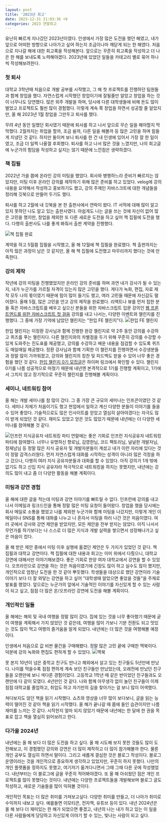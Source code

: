 ```yaml
---
layout: post
title: '2023년 회고'
date: 2023-12-31 21:03:36 +9
categories: 2023 연말회고
---
```


유난히 빠르게 지나갔던 2023년이였다. 인생에서 가장 많은 도전을 했던 해였고, 내가 앞으로 어떠한 방향으로 나아가고 싶어 하는지 조금이나마 깨닫게 되는 한 해였다. 처음으로 지나갈 해에 대한 회고록을 작성해본다. 앞으로는 꾸준히 회고록을 작성하고 더 나은 한 해를 보내도록 노력해야겠다. 2023년에 있었던 일들을 카테고리 별로 묶어 하나씩 작성해보려한다.

### 첫 퇴사

대학교 3학년때 처음으로 개발 공부를 시작했고, 그 해 첫 프로젝트를 진행하던 팀원들과 함께 창업을 했다. 자연스럽게 시작했던 창업이기에 잘될줄만 알았고 창업을 하는 것이 너무나도 당연했다. 많은 외주 개발을 하며, 당시에 다른 대학생들에 비해 돈도 많이 벌었고 프로젝트도 훨씬 많이 경험했다. 이렇게 계속 쭉 창업을 하면서 성공할 줄 알았지만, 올 해 2023년 1월 창업을 그만두고 퇴사를 했다.

무려 4년 동안 일했던 회사였기 때문에 퇴사를 하고 나서 앞으로 무슨 일을 해야할지 막막했다. 2월까지는 취업을 할까, 조금 쉴까, 다른 일을 해볼까 등 많은 고민을 하며 힘들게 지냈던 것 같다. 하지만 돌이켜 보니 퇴사를 한 건 내 인생에 있어서 가장 잘 한 일이였고, 조금 더 일찍 나올껄 후회했다. 퇴사를 하고 나서 많은 것을 느꼈지만, 나의 회고글에 누군가의 험담을 작성하고 싶지는 않기 때문에 느낀점은 생략하겠다.

### 책 집필

2022년 가을 쯤에 온라인 강의 미팅을 했었다. 회사와 병행하느라 준비가 빠르지는 않았지만, 미팅 이후 온라인 강의를 제작하기 위해 많은 준비를 하고 있었다. velog에 강의 내용을 요약해서 작성하고 홍보하기도 했고, 강의 주제인 자바스크트에 대한 개념들을 정리해 깃북으로 만들어 두기도 했다.

퇴사를 하고 2월에 내 깃북을 본 한 출판사에서 연락이 왔다. IT 서적에 대해 많이 알고 있지 못하던 나도 알고 있는 출판사였다. 아쉽게도 나는 글을 쓰는 것에 자신이 없어 많은 고민을 했지만, 창업을 제외한 또 다른 새로운 도전을 하고 싶어 책 집필에 도전을 했다. 다행히 출판사도 나를 좋게 봐줘서 출판 계약을 진행했다.

![책 집필 완료](https://github.com/hbin12212/hbin12212.github.io/assets/52522662/abd4145e-510e-45c1-8786-fbdb827a8cd2)

계약을 하고 5월쯤 집필을 시작했고, 올 해 12월에 책 집필을 완료했다. 책 출판까지는 아직 많은 과정이 남은 것 같지만, 올 해 책 집필에 도전했고 마무리까지 했다는 것에 만족한다.

### 강의 제작

작년에 강의 미팅을 진행했었지만 온라인 강의 준비를 하며 과연 내가 강사가 될 수 있는지, 내가 누군가를 가르칠 자격이 있는지 많은 고민을 했다. 게다가 녹화, 편집, 자료 제작 모두 나의 몫이였기 때문에 힘이 많이 들기도 했고, 여러 고민들 때문에 자신감도 떨어졌다. 올해 5월, 많은 고민을 안고 강의 제작을 완료했다. 리액트나 뷰를 먼저 접한 분들 혹은 자바스크립트를 배우고 싶으신 분들을 위한 자바스크립트 입문 강의인 [웹 프론트엔드를 위한 자바스크립트 첫 걸음](https://inf.run/7AC37) 강의를 내고 나서는, 다양한 이벤트와 챌린지를 진행했다. 그 중에 가장 기억에 남았던 챌린지는 "한입 FE 챌린지"다.
![한입 FE 챌린지](https://github.com/hbin12212/hbin12212.github.io/assets/52522662/471ac2b0-5ddc-4c8e-9fc2-e06079d6ee8c)

한입 챌린지는 이정환 강사님과 함께 진행한 완강 챌린지로 약 2주 동안 강의를 수강하고 퀴즈를 푸는 챌린지다. 다른 챌린지와의 차별점을 두기 위해 꾸준히 강의를 수강할 수 있게 도와주는 진도표를 제공했고, 강의를 수강하고 배운 내용을 점검할 수 있도록 퀴즈도 매일매일 제공했다. 정환 강사님과 함께 기획한 이 챌린지를 진행하면서 수강생분들과 정말 많이 가까워졌고, 강의와 챌린지의 칭찬 및 피드백도 받을 수 있어 너무 좋은 경험을 했던 것 같다. [한입 챌린지 0기 모집글](https://winterlood.notion.site/winterlood/FE-0-fd8064c860324db6ba310f9efbd2b5b3)은 하이퍼 링크에서 확인할 수 있다. 챌린지 0기를 나름 성공적으로 마쳤기 때문에 내년엔 본격적으로 1기를 진행할 계획이고, 1기에서 그치지 않고 장기적으로 꾸준히 챌린지를 진행해볼 계획이다.

### 세미나, 네트워킹 참여

올 해는 개발 세미나를 참 많이 갔다. 그 중 가장 큰 규모의 세미나는 인프콘이였던 것 같다. 세미나 자체가 처음이기도 했고 현업에서 일하고 계신 다양한 분들이 이야기를 들을 수 있어 좋았다. 기술적으로도 많은 인사이트를 얻었고 열심히 살아야겠다는 자극도 많이 받게 되었던 것 같다. 재미도 있었고 얻은 것도 많았기 때문에 내년에는 더 다양한 세미나를 참여해볼 것 같다.

![인프런 지식공유자 네트워킹 파티](https://github.com/hbin12212/hbin12212.github.io/assets/52522662/5a6ec89c-959f-4aeb-87f5-d7a8bac1aa9b)
연말에는 좋은 기회로 인프런 지식공유자 네트워킹 파티에 참여했다. 너무나 유명하신 향로님, 김영한님, 코드 팩토리님, 널널한 개발자님, 정재남님 등 정말 많은 지식 공유자 및 개발자분들이 계셨고 내가 이런 자리에 있다는 것이 정말 감격스러웠다. 먼저 자연스럽게 대화를 시작하는 성격이 아니라 많은 걱정을 하고 갔으나, 다행히 여러 지식 공유자분들과 대화를 할 수 있었다. 아직 강의가 1개 밖에 없기도 하고 신입 지식 공유자라 적극적으로 네트워킹을 하지는 못했지만, 내년에는 강의도 많이 내고 좀 더 다양한 활동을 해볼 계획이다.

### 미팅과 강연 경험

올 해에 대한 글을 적는데 미팅과 강연 이야기를 빠트릴 수 없다. 인프런에 강의를 내고 나서 이메일과 링크드인을 통해 정말 많은 미팅 요청이 들어왔다. 창업을 했을 당시에는 회사 메일로 소통을 했었고 나를 제외한 누군가와 함께 미팅을 나갔지만, 이렇게 개인 이메일이나 SNS를 통해 대화를 나누고 나 혼자서 미팅을 하러 나간 것은 처음이였다. 여러 곳에서 강사와 강연 제안을 받았지만, 모든 제안을 전부 받지는 않았다. 아직 나서서 무언가를 하기보다는 나 스스로 더 많은 지식과 개발 실력을 쌓으면서 성장해나가고 싶은 마음이 컸다.

올 해 받은 제안 중에서 미팅 이후 실행에 옮겼던 제안은 두 가지가 있었던 것 같다. 책 집필과 대학교 강연이다. 책 집필에 대한 내용과 회고는 이미 위에서 다뤘으니, 대학교 강연에 대해서만 이야기해보겠다. 좋은 기회로 한양 여자 대학교에서 강연을 할 수 있었다. 오프라인으로 강연을 하는 것은 처음이였기에 긴장도 많이 하고 실수도 많이 했지만, 개인적으로 엄청난 도전을 한 것 같아 뿌듯했다. 학생들을 대상으로 했던 강연이라 기술 이야기 보다 더 잘 와닿는 강연을 하고 싶어 "대학생때 알았으면 좋았을 것들"을 주제로 발표를 했었다. 앞으로는 누군가의 앞에서 기술적인 이야기를 자신있게 할 수 있는 사람이 되고 싶고, 점점 더 많은 온/오프라인 강연에 도전을 해볼 계획이다.

### 개인적인 일들

올 해에는 해외 및 국내 여행을 정말 많이 갔다. 집에 있는 것을 너무 좋아했기 때문에 굳이 여행을 계획해서 가지 않았던 것 같은데, 여행을 많이 가보니 기분 전환도 되고 맛있는 것도 많이 먹고 여행의 즐거움을 알게 되었다. 내년에는 더 많은 것을 여행해볼 예정이다.

인생에서 처음으로 값 비싼 물건을 구매해봤다. 정말 많은 고민 끝에 구매한 맥북이다. 덕분에 강의 녹화와 편집도 편하게 할 수 있었다.
![맥북](https://github.com/hbin12212/hbin12212.github.io/assets/52522662/ea3bea76-b7b7-4a36-bb9d-91904e0feb18)

못 본지 10년이 넘은 중학교 친구도 만나고 해외에서 살고 있는 친구들도 5년만에 만났다. 나이를 먹을수록 점점 편하게 계속 보던 친구들만 만났었는데, 오래전에 만났던 친구들을 오랜만에 보니 색다른 경험이었다. 고등학교 1학년 때 같은 반이었던 친구들과도 오랜만에 다 같이 모였다. 4년만인 것 같다. 나와 함께 아무생각 없이 놀던 친구들이 이제 점점 대학교를 졸업하고, 취업도 하고 자기만의 길을 찾아가는 걸 보니 많이 어색했다.

쳐다보지도 않던 책을 읽기 시작했다. 쇼츠와 영상을 너무 많이 보다보니, 글을 읽는 능력이 떨어진 것 같아 책을 읽기 시작했다. 올 해가 끝나갈 때 쯤에 들인 습관이지만 나름 재미를 느끼는 것 같다. 시작한지 얼마 되지 않았기 때문에 내년에는 한 달에 한 권을 목표로 잡고 책을 열심히 읽어보려고 한다.

### 다가올 2024년

내년에는 올 해 보다 더 많은 도전을 하고 싶다. 올 해 시도해 보지 못한 것들도 많이 도전해보고, 이 경험했던 강의와 강연은 더 많이 제작하고 더 많이 참가해볼까 한다. 물론 개인 공부도 열심히 하면서 말이다. 그리고 새롭게 결심한 것은 블로그 작성이다. 블로그 운영이라는 것을 개인적으로 중요하게 생각하고 있었지만, 꾸준히 하지 못했다. 나만의 개인 플랫폼을 정하지도 못했고, 여기저기 옮겨다니면서 그때 그때 다른 곳에 작성했었다. 내년부터는 이 블로그에 글을 꾸준히 적어봐야겠다. 또 올 해 아쉬웠던 점은 개인 프로젝트를 많이 못했다는 것이다. 내년에는 다양한 프로젝트들을 개발해보며 블로그 글도 작성하고, 새로운 기술들을 많이 익혀볼 것이다.

개인적인 목표는 더 많은 취미를 가져보고싶다. 다양한 취미를 만들고, 더 나아가 취미로 수익까지 내보고 싶다. 예를들면 이모티콘, 전자책, 유튜브 등이 있다. 내년 2024년은 올 해 보다 더 재미있는 한 해가 되었으면 좋겠고, 내년의 나는 내가 하고 있는 이 일을 다른 사람들에게 당당하고 자신있게 이야기 할 수 있는, 빛나는 사람이 되고 싶다.
